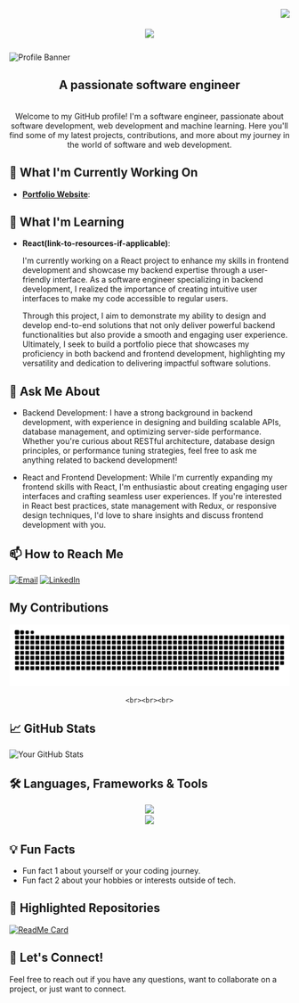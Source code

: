 <img align="right" src="https://visitor-badge.laobi.icu/badge?page_id=KafuiAdaku.KafuiAdaku"></img>

<h1 align="center">
    <img src="https://readme-typing-svg.herokuapp.com/?
    font-Rigteous&size=35&center=true&vCenter=true&width=500&height=70&duration=4000&lines=Hi+There!+👋;+I'm+Dennis+Adaku!;">
</h1>

![Profile Banner](url-to-your-banner-image)

<h2 align="center">A passionate software engineer</h2>

<br>

<div align="center">
    Welcome to my GitHub profile! I'm a software engineer, passionate about software development, 
    web development and machine learning. Here you'll find some of my latest projects, contributions, 
    and more about my journey in the world of software and web development.
</div>

## 🔭 What I'm Currently Working On

- **[Portfolio Website](link-to-project)**:

## 🌱 What I'm Learning

- **React(link-to-resources-if-applicable)**:  

    I'm currently working on a React project to enhance my skills in frontend development and 
    showcase my backend expertise through a user-friendly interface. As a software engineer 
    specializing in backend development, I realized the importance of creating intuitive user 
    interfaces to make my code accessible to regular users.

    Through this project, I aim to demonstrate my ability to design and develop end-to-end 
    solutions that not only deliver powerful backend functionalities but also provide a smooth 
    and engaging user experience. Ultimately, I seek to build a portfolio piece that showcases 
    my proficiency in both backend and frontend development, highlighting my versatility 
    and dedication to delivering impactful software solutions.

## 💬 Ask Me About

- Backend Development:
I have a strong background in backend development, with experience in designing and building 
scalable APIs, database management, and optimizing server-side performance. Whether you're 
curious about RESTful architecture, database design principles, or performance tuning strategies, 
feel free to ask me anything related to backend development!

- React and Frontend Development:
While I'm currently expanding my frontend skills with React, I'm enthusiastic about 
creating engaging user interfaces and crafting seamless user experiences. 
If you're interested in React best practices, state management with Redux, 
or responsive design techniques, I'd love to share insights and discuss frontend development with you.

## 📫 How to Reach Me

[![Email](https://img.shields.io/badge/Gmail-333333?style=for-the-badge&logo=gmail&logoColro=red)](mailto:ouvertn@gmail.com)
[![LinkedIn](https://img.shields.io/badge/LinkedIn-0077B5?style=for-the-badge&logo=linkedin&logoColor=white)](https://linkedin/in/dennisadaku)

## My Contributions

<div align="center">
    <img alt="snake eating my contributions" src="https://raw.githubusercontent.com/KafuiAdaku/KafuiAdaku/output/github-contribution-grid-snake.svg">

    <br><br><br>
</div>

## 📈 GitHub Stats

![Your GitHub Stats](https://github-readme-stats.vercel.app/api?username=KafuiAdaku&show_icons=true&theme=merko)

## 🛠️ Languages, Frameworks & Tools

<div>
    <div align=center>
        <a href="https://skillicons.dev">
            <img src="https://skillicons.dev/icons?i=python,javascript,nodejs,mysql,django,flask,c"><br>
            <img src="https://skillicons.dev/icons?i=html,css,bootstrap,redis,react,git,r,matlab">
        </a>
    </div>
</div>

## 💡 Fun Facts

- Fun fact 1 about yourself or your coding journey.
- Fun fact 2 about your hobbies or interests outside of tech.

## 🎨 Highlighted Repositories

[![ReadMe Card](https://github-readme-stats.vercel.app/api/pin/?username=KafuiAdaku&repo=modern_blog_api&theme=radical)](https://github.com/KafuiAdaku/modern_blog_api)


## 🤝 Let's Connect!

Feel free to reach out if you have any questions, want to collaborate on a project, or just want to connect.
